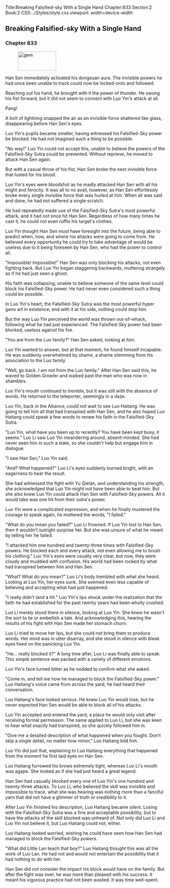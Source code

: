 Title:Breaking Falsified-sky With a Single Hand 
Chapter:833 
Section:2 
Book:2 
CSS:../Styles/style.css 
viewport: width=device-width
  
## Breaking Falsified-sky With a Single Hand
### Chapter 833 
<figure>
	<img src="../Images/gem.gif" alt="gem" id="gem" width="120" height="60" />
</figure>
  

  
  Han Sen immediately activated his dongxuan aura. The invisible powers he had once been unable to track could now be locked-onto and followed.

Reaching out his hand, he brought with it the power of thunder. He swung his fist forward, but it did not seem to connect with Luo Yin's attack at all.

Pang!

A bolt of lightning snapped the air as an invisible force shattered like glass, disappearing before Han Sen's eyes.

Luo Yin's pupils became smaller, having witnessed his Falsified-Sky power be blocked. He had not imagined such a thing to be possible.

"No way!" Luo Yin could not accept this, unable to believe the powers of the Falsified-Sky Sutra could be prevented. Without reprieve, he moved to attack Han Sen again.

But with a casual throw of his fist, Han Sen broke the next invisible force that lusted for his blood.

Luo Yin's eyes were bloodshot as he madly attacked Han Sen with all his might and ferocity. It was all to no avail, however, as Han Sen effortlessly broke every single invisible force that was hurled at him. When all was said and done, he had not suffered a single scratch.

He had repeatedly made use of the Falsified-Sky Sutra's most powerful attack, and it had not once hit Han Sen. Regardless of how many times he cast it, he could not even ruffle his target's clothes.

Luo Yin thought Han Sen must have foresight into the future, being able to predict when, how, and where his attacks were going to come from. He believed every opportunity he could try to take advantage of would be useless due to it being foreseen by Han Sen, who had the power to control all.

"Impossible! Impossible!" Han Sen was only blocking his attacks, not even fighting back. But Luo Yin began staggering backwards, muttering strangely as if he had just seen a ghost.

His faith was collapsing, unable to believe someone of the same level could block his Falsified-Sky power. He had never even considered such a thing could be possible.

In Luo Yin's heart, the Falsified-Sky Sutra was the most powerful hyper geno art in existence, and with it at his side, nothing could stop him.

But the way Luo Yin perceived the world was thrown out-of-whack, following what he had just experienced. The Falsified-Sky power had been blocked, useless against his foe.

"You are from the Luo family?" Han Sen asked, looking at him.

Luo Yin wanted to answer, but at that moment, he found himself incapable. He was suddenly overwhelmed by shame, a shame stemming from his association to the Luo family.

"Well, go back. I am not from the Luo family." After Han Sen said this, he waved to Golden Growler and walked past the man who was now in shambles.

Luo Yin's mouth continued to tremble, but it was still with the absence of words. He returned to the teleporter, seemingly in a daze.

Luo Yin, back in the Alliance, could not wait to see Luo Haitang. He was going to tell him all that had transpired with Han Sen, and he also hoped Luo Haitang could speak a few words to renew his faith in the Falsified-Sky Sutra.

"Luo Yin, what have you been up to recently? You have been kept busy, it seems." Luo Li saw Luo Yin meandering around, absent-minded. She had never seen him in such a state, so she couldn't help but engage him in dialogue.

"I saw Han Sen," Luo Yin said.

"And? What happened?" Luo Li's eyes suddenly burned bright, with an eagerness to hear the result.

She had witnessed the fight with Yu Qielan, and understanding his strength, she acknowledged that Luo Yin might not have been able to beat him. But she also knew Luo Yin could attack Han Sen with Falsified-Sky powers. All it would take was one hit from their sutra's power.

Luo Yin wore a complicated expression, and when he finally mustered the courage to speak again, he muttered the words, "I failed."

"What do you mean you failed?" Luo Li frowned. If Luo Yin lost to Han Sen, then it wouldn't outright surprise her. But she was unsure of what he meant by telling her he failed.

"I attacked him one hundred and twenty-three times with Falsified-Sky powers. He blocked each and every attack, not even allowing me to brush his clothing." Luo Yin's eyes were usually very clear, but now, they were cloudy and muddied with confusion. His world had been rocked by what had transpired between him and Han Sen.

"What? What do you mean?" Luo Li's body trembled with what she heard. Looking at Luo Yin, her eyes sunk. She seemed even less capable of believing and accepting what had just happened.

"I really didn't land a hit." Luo Yin's lips shook under the realization that the faith he had established for the past twenty years had been wholly crushed.

Luo Li merely stood there in silence, looking at Luo Yin. She knew he wasn't the sort to lie or embellish a tale. And acknowledging this, hearing the results of his fight with Han Sen made her stomach churn.

Luo Li tried to move her lips, but she could not bring them to produce words. Her mind was in utter disarray, and she stood in silence with bleak eyes fixed on the panicking Luo Yin.

"He... really blocked it?" A long time after, Luo Li was finally able to speak. This simple sentence was packed with a variety of different emotions.

Luo Yin's face turned bitter as he nodded to confirm what she asked.

"Come in, and tell me how he managed to block the Falsified-Sky power." Luo Haitang's voice came from across the yard; he had heard their conversation.

Luo Haitang's face looked serious. He knew Luo Yin would lose, but he never expected Han Sen would be able to block all of his attacks.

Luo Yin accepted and entered the yard, a place he would only visit after receiving formal permission. The same applied to Luo Li, but she was keen to hear what exactly had transpired, so she quickly followed him in.

"Give me a detailed description of what happened when you fought. Don't skip a single detail, no matter how minor," Luo Haitang told him.

Luo Yin did just that, explaining to Luo Haitang everything that happened from the moment he first laid eyes on Han Sen.

Luo Haitang furrowed his brows extremely tight, whereas Luo Li's mouth was agape. She looked as if she had just heard a great legend.

Han Sen had casually blocked every one of Luo Yin's one hundred and twenty-three attacks. To Luo Li, who believed the skill was invisible and impossible to trace, what she was hearing was nothing more than a fanciful yarn that did not have a glimmer of truth or credibility to it.

After Luo Yin finished his description, Luo Haitang became silent. Losing with the Falsified-Sky Sutra was a fine and acceptable possibility, but to have the attacks of the skill blocked was unheard of. Not only did Luo Li and Luo Yin not believe it, but Luo Haitang could not, either.

Luo Haitang looked worried, wishing he could have seen how Han Sen had managed to block the Falsified-Sky powers.

"What did Little Lan teach that boy?" Luo Haitang thought this was all the work of Luo Lan. He had not and would not entertain the possibility that it had nothing to do with her.

Han Sen did not consider the impact his block would have on the family. But after the fight was over, he was more than pleased with his success. It meant his vigorous practice had not been wasted. It was time well-spent.
